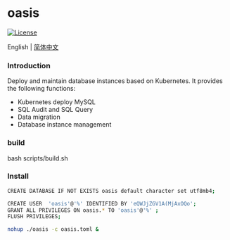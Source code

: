 # oasis

[![License](https://img.shields.io/badge/License-Apache%202.0-blue.svg)](https://github.com/carina-io/carina/blob/main/LICENSE)

English | [简体中文](./README.md)

### Introduction

  Deploy and maintain database instances based on Kubernetes. It provides the following functions:

* Kubernetes deploy MySQL
* SQL Audit and SQL Query
* Data migration
* Database instance management

### build

bash scripts/build.sh


### Install

```bash
CREATE DATABASE IF NOT EXISTS oasis default character set utf8mb4;

CREATE USER  'oasis'@'%' IDENTIFIED BY 'eQWJjZGV1A(MjAxOQo';
GRANT ALL PRIVILEGES ON oasis.* TO 'oasis'@'%' ; 
FLUSH PRIVILEGES;

nohup ./oasis -c oasis.toml &
```

